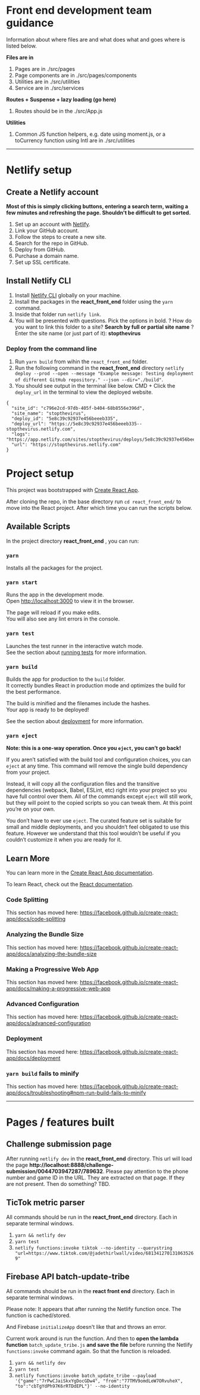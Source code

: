 # Front end development team guidance

Information about where files are and what does what and goes where is listed below.

**Files are in**

1. Pages are in ./src/pages
2. Page components are in ./src/pages/components
3. Utilities are in ./src/utilities
4. Service are in ./src/services

**Routes + Suspense + lazy loading (go here)**

1. Routes should be in the ./src/App.js

**Utilities**

1. Common JS function helpers, e.g. date using moment.js, or a toCurrency function using Intl are in ./src/utilities

---

# Netlify setup

## Create a Netlify account

**Most of this is simply clicking buttons, entering a search term, waiting a few minutes and refreshing the page. Shouldn't be difficult to get sorted.**

1. Set up an account with [Netlify](www.netlify.com).
2. Link your GitHub account.
3. Follow the steps to create a new site.
4. Search for the repo in GitHub.
5. Deploy from GitHub.
6. Purchase a domain name.
7. Set up SSL certificate.

## Install Netlify CLI

1. Install [Netlify CLI](https://www.npmjs.com/package/netlify-cli) globally on your machine.
2. Install the packages in the **react_front_end** folder using the `yarn` command.
3. Inside that folder run `netlify link`.
4. You will be presented with questions. Pick the options in bold.
   ? How do you want to link this folder to a site? **Search by full or partial site name**
   ? Enter the site name (or just part of it): **stopthevirus**

### Deploy from the command line

1. Run `yarn build` from wihin the `react_front_end` folder.
2. Run the following command in the **react_front_end** directory `netlify deploy --prod --open --message "Example message: Testing deployment of different GitHub repository." --json --dir="./build"`.
3. You should see output in the terminal like below. CMD + Click the `deploy_url` in the terminal to view the deployed website.

```
{
  "site_id": "c796e2cd-97db-405f-b404-68b8556e396d",
  "site_name": "stopthevirus",
  "deploy_id": "5e8c39c92937e456beeeb335",
  "deploy_url": "https://5e8c39c92937e456beeeb335--stopthevirus.netlify.com",
  "logs": "https://app.netlify.com/sites/stopthevirus/deploys/5e8c39c92937e456beeeb335",
  "url": "https://stopthevirus.netlify.com"
}
```

# Project setup

This project was bootstrapped with [Create React App](https://github.com/facebook/create-react-app).

After cloning the repo, in the base directory run `cd react_front_end/` to move into the React project. After which time you can run the scripts below.

## Available Scripts

In the project directory **react_front_end** , you can run:

### `yarn`

Installs all the packages for the project.

### `yarn start`

Runs the app in the development mode.<br />
Open [http://localhost:3000](http://localhost:3000) to view it in the browser.

The page will reload if you make edits.<br />
You will also see any lint errors in the console.

### `yarn test`

Launches the test runner in the interactive watch mode.<br />
See the section about [running tests](https://facebook.github.io/create-react-app/docs/running-tests) for more information.

### `yarn build`

Builds the app for production to the `build` folder.<br />
It correctly bundles React in production mode and optimizes the build for the best performance.

The build is minified and the filenames include the hashes.<br />
Your app is ready to be deployed!

See the section about [deployment](https://facebook.github.io/create-react-app/docs/deployment) for more information.

### `yarn eject`

**Note: this is a one-way operation. Once you `eject`, you can’t go back!**

If you aren’t satisfied with the build tool and configuration choices, you can `eject` at any time. This command will remove the single build dependency from your project.

Instead, it will copy all the configuration files and the transitive dependencies (webpack, Babel, ESLint, etc) right into your project so you have full control over them. All of the commands except `eject` will still work, but they will point to the copied scripts so you can tweak them. At this point you’re on your own.

You don’t have to ever use `eject`. The curated feature set is suitable for small and middle deployments, and you shouldn’t feel obligated to use this feature. However we understand that this tool wouldn’t be useful if you couldn’t customize it when you are ready for it.

## Learn More

You can learn more in the [Create React App documentation](https://facebook.github.io/create-react-app/docs/getting-started).

To learn React, check out the [React documentation](https://reactjs.org/).

### Code Splitting

This section has moved here: https://facebook.github.io/create-react-app/docs/code-splitting

### Analyzing the Bundle Size

This section has moved here: https://facebook.github.io/create-react-app/docs/analyzing-the-bundle-size

### Making a Progressive Web App

This section has moved here: https://facebook.github.io/create-react-app/docs/making-a-progressive-web-app

### Advanced Configuration

This section has moved here: https://facebook.github.io/create-react-app/docs/advanced-configuration

### Deployment

This section has moved here: https://facebook.github.io/create-react-app/docs/deployment

### `yarn build` fails to minify

This section has moved here: https://facebook.github.io/create-react-app/docs/troubleshooting#npm-run-build-fails-to-minify

---

# Pages / features built

## Challenge submission page

After running `netlify dev` in the **react_front_end** directory. This url will load the page **http://localhost:8888/challenge-submission/0044703947287/789632**. Please pay attention to the phone number and game ID in the URL. They are extracted on that page. If they are not present. Then do something? TBD.

## TicTok metric parser

All commands should be run in the **react_front_end** directory. Each in separate terminal windows.

1. `yarn && netlify dev`
2. `yarn test`
3. `netlify functions:invoke tiktok --no-identity --querystring "url=https://www.tiktok.com/@jadethirlwall/video/6813412701310635269"`

## Firebase API **batch-update-tribe**

All commands should be run in the **react front end** directory. Each in separate terminal windows.

Please note: It appears that after running the Netlify function once. The function is cached/stored.

And Firebase `initializeApp` doesn't like that and throws an error.

Current work around is run the function. And then to **open the lambda function** `batch_update_tribe.js` **and save the file** before running the Netlify `functions:invoke` command again. So that the function is reloaded.

1. `yarn && netlify dev`
2. `yarn test`
3. `netlify functions:invoke batch_update_tribe --payload '{"game":"7rPwCJaiSkxYgDocGDw4", "from":"77TMV9omdLeW7ORvuheX", "to":"cbTgYdPh97K6rRTDdEPL"}' --no-identity`
